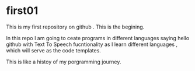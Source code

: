 # first01

This is my first repository on github . This is the begining.

In this repo I am going to ceate programs in different languages saying hello github with Text To Speech fucntionality as I learn different languages , which will serve as the code templates.

This is like a histoy of my porgramming journey.

